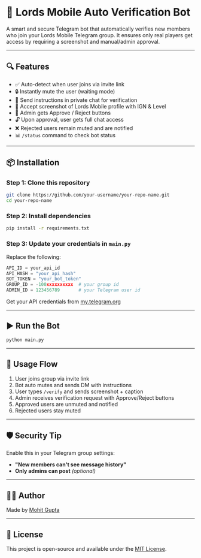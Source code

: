 # 🚀 Lords Mobile Auto Verification Bot

A smart and secure Telegram bot that automatically verifies new members who join your Lords Mobile Telegram group. It ensures only real players get access by requiring a screenshot and manual/admin approval.

---

## 🔍 Features

- ✅ Auto-detect when user joins via invite link  
- 🔒 Instantly mute the user (waiting mode)  
- 📩 Send instructions in private chat for verification  
- 📸 Accept screenshot of Lords Mobile profile with IGN & Level  
- 🧾 Admin gets Approve / Reject buttons  
- 🔓 Upon approval, user gets full chat access  
- ❌ Rejected users remain muted and are notified  
- 📊 `/status` command to check bot status  

---

## 📦 Installation

### Step 1: Clone this repository

```bash
git clone https://github.com/your-username/your-repo-name.git
cd your-repo-name
```

### Step 2: Install dependencies

```bash
pip install -r requirements.txt
```

### Step 3: Update your credentials in `main.py`

Replace the following:

```python
API_ID = your_api_id
API_HASH = "your_api_hash"
BOT_TOKEN = "your_bot_token"
GROUP_ID = -100xxxxxxxxxx  # your group id
ADMIN_ID = 123456789       # your Telegram user id
```

Get your API credentials from [my.telegram.org](https://my.telegram.org)

---

## ▶️ Run the Bot

```bash
python main.py
```

---

## 🧪 Usage Flow

1. User joins group via invite link  
2. Bot auto mutes and sends DM with instructions  
3. User types `/verify` and sends screenshot + caption  
4. Admin receives verification request with Approve/Reject buttons  
5. Approved users are unmuted and notified  
6. Rejected users stay muted  

---

## 🛡 Security Tip

Enable this in your Telegram group settings:

- **"New members can't see message history"**  
- **Only admins can post** *(optional)*  

---

## 🧑‍💻 Author

Made by [Mohit Gupta](https://github.com/MohitGu2006)

---

## 📃 License

This project is open-source and available under the [MIT License](LICENSE).
